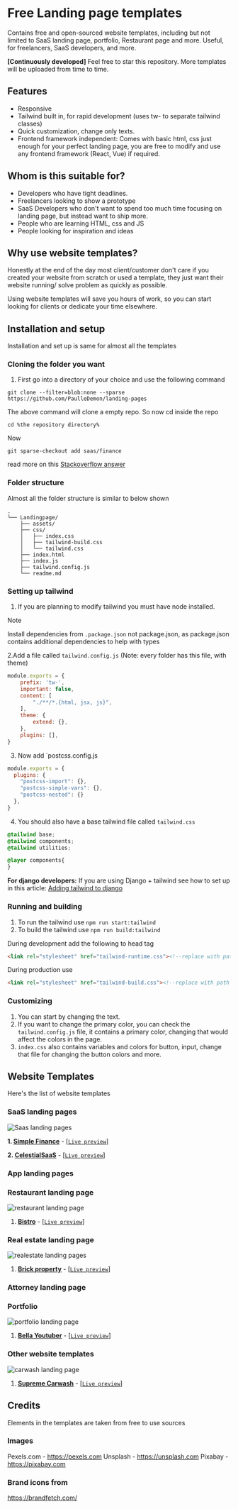 # Free Landing page templates

Contains free and open-sourced website templates, including but not limited to SaaS landing page, portfolio, Restaurant page and more. Useful, for freelancers, SaaS developers, and more.

**[Continuously developed]** Feel free to star this repository. More templates will be uploaded from time to time.

## Features
* Responsive
* Tailwind built in, for rapid development (uses tw- to separate tailwind classes)
* Quick customization, change only texts.
* Frontend framework independent: Comes with basic html, css just enough for your perfect landing page, you are free to modify and use any frontend framework (React, Vue) if required.

## Whom is this suitable for?
* Developers who have tight deadlines.
* Freelancers looking to show a prototype
* SaaS Developers who don't want to spend too much time focusing on landing page, but instead want to ship more.
* People who are learning HTML, css and JS 
* People looking for inspiration and ideas

## Why use website templates?
Honestly at the end of the day most client/customer don't care if you 
created your website from scratch or used a template, they just want their
website running/ solve problem as quickly as possible.

Using website templates will save you hours of work, so you can start looking
for clients or dedicate your time elsewhere.


## Installation and setup
Installation and set up is same for almost all the templates

### Cloning the folder you want
1. First go into a directory of your choice and use the following command 
```
git clone --filter=blob:none --sparse  https://github.com/PaulleDemon/landing-pages
 ```
The above command will clone a empty repo. So now cd inside the repo 
``` 
cd %the repository directory%
```
Now
```
git sparse-checkout add saas/finance
``` 
read more on this [Stackoverflow answer](https://stackoverflow.com/a/73254328/15993687)

### Folder structure
Almost all the folder structure is similar to below shown
```
.
└── Landingpage/
    ├── assets/
    ├── css/
    │   ├── index.css
    │   ├── tailwind-build.css
    │   └── tailwind.css
    ├── index.html
    ├── index.js
    ├── tailwind.config.js
    └── readme.md
```

### Setting up tailwind
1. If you are planning to modify tailwind you must have node installed.

> [!NOTE] 
> Install dependencies from `.package.json` not package.json, as package.json contains additional dependencies to help with types

2.Add a file called `tailwind.config.js` (Note: every folder has this file, with theme)
```js
module.exports = {
	prefix: 'tw-',
	important: false,
	content: [
		"./**/*.{html, jsx, js}",
	],
	theme: {
		extend: {},
	},
	plugins: [],
}
```
3. Now add `postcss.config.js
```js
module.exports = {
  plugins: {
    "postcss-import": {},
    "postcss-simple-vars": {},
    "postcss-nested": {}
  },
}
```
4. You should also have a base tailwind file called `tailwind.css`
```css
@tailwind base;
@tailwind components;
@tailwind utilities;

@layer components{
}
```

**For django developers:**
If you are using Django + tailwind see how to set up in this article: [Adding tailwind to django](https://dev.to/paul_freeman/adding-tailwind-css-to-django-14a)

### Running and building
1. To run the tailwind use `npm run start:tailwind`
2. To build the tailwind use `npm run build:tailwind`

During development add the following to head tag
```html
<link rel="stylesheet" href="tailwind-runtime.css"><!--replace with path to your tailwind runtime-->
```
During production use 
```html
<link rel="stylesheet" href="tailwind-build.css"><!--replace with path to your tailwind build-->
```

### Customizing
1. You can start by changing the text.
2. If you want to change the primary color, you can check the `tailwind.config.js` file, it
   contains a primary color, changing that would affect the colors in the page.
3. `index.css` also contains variables and colors for button, input, change that file for changing the
   button colors and more.


## Website Templates

Here's the list of website templates


### SaaS landing pages

![Saas landing pages](src/saas/screenshots/finance.png)

**1. [Simple Finance](src/saas/finance)** - [[`Live preview`](https://finance-saas-template.netlify.app/)]

**2. [CelestialSaaS](src/saas/CelestialSaaS/)** - [[`Live preview`](https://celestialsaas.netlify.app/)]


### App landing pages

### Restaurant landing page

![restaurant landing page](src/restaurant/screenshots/bistro.png)

1. **[Bistro](src/restaurant/bistro)** - [[`Live preview`](https://bistro-rest.netlify.app/)]


### Real estate landing page

![realestate landing pages](src/realestate/screenshots/brickstone.png)

1. **[Brick property](src/realestate/brickproperty)** - [[`Live preview`](https://brickproperty.netlify.app/)]

### Attorney landing page


### Portfolio

![portfolio landing page](src/portfolio/screenshots/bella.png) 

1. **[Bella Youtuber](src/portfolio/bella)** - [[`Live preview`](https://bella-youtuber.netlify.app/)]


### Other website templates

![carwash landing page](src/others/screenshots/carwash.png) 


1. **[Supreme Carwash](src/others/carwash)** - [[`Live preview`](https://supremecarwash.netlify.app/)]


## Credits
Elements in the templates are taken from free to use sources

### Images
Pexels.com - https://pexels.com
Unsplash - https://unsplash.com
Pixabay - https://pixabay.com

### Brand icons from
https://brandfetch.com/